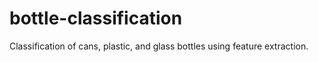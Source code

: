 # bottle-classification
Classification of cans, plastic, and glass bottles using feature extraction.
